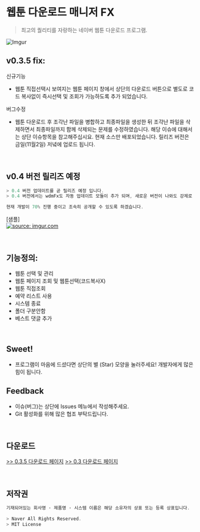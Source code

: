 # 웹툰 다운로드 매니저 FX
> 최고의 퀄리티를 자랑하는 네이버 웹툰 다운로드 프로그램.


![Imgur](https://i.imgur.com/haI0RoJ.png)

## v0.3.5 fix:

신규기능
   * 웹툰 직접선택시 보여지는 웹툰 페이지 창에서 상단의 다운로드 버튼으로 별도로 코드 복사없이 즉시선택 및 조회가 가능하도록 추가 되었습니다.

버그수정
   * 웹툰 다운로드 후 조각난 파일을 병합하고 최종파일을 생성한 뒤 조각난 파일을 삭제하면서 최종파일까지 함께 삭제되는 문제를 수정하였습니다.
     해당 이슈에 대해서는 상단 이슈항목을 참고해주십시요. 현재 소스만 배포되었습니다. 릴리즈 버전은 금일(11월2일) 저녘에 업로드 됩니다.

<br/>

## v0.4 버전 릴리즈 예정
```javascript
> 0.4 버전 업데이트를 곧 릴리즈 예정 입니다.
> 0.4 버전에서는 wdmFx도 자동 업데이트 모듈이 추가 되며, 새로운 버전이 나와도 강제로 버전업 해야하는게 아닌 선택해서 사용할 수 있도록 변경 됩니다. 업데이트 하지 않아도 기존버전을 사용이 가능하고, 업데이트를 진행하면 업데이트 모듈로 자동으로 새로운 버전으로 업데이트 합니다. 이젠 간편하게 버전업을 지원하게 되었습니다. 소스는 계속 이곳에 업로드 됩니다.

현재 개발이 70% 진행 중이고 조속히 공개할 수 있도록 하겠습니다.
```
[샘플] <br>
<a href="https://imgur.com/QuBN1HR"><img src="https://i.imgur.com/QuBN1HR.gif" title="source: imgur.com" /></a>
 
<br/>

## 기능정의:

* 웹툰 선택 및 관리
* 웹툰 페이지 조회 및 웹툰선택(코드복사X)
* 웹툰 직접조회
* 예약 리스트 사용
* 시스템 종료
* 폴더 구분안함
* 베스트 댓글 추가

<br/>

## Sweet!

 * 프로그램이 마음에 드셨다면 상단의 별 (Star) 모양을 눌러주세요!
   개발자에게 많은 힘이 됩니다.
   
## Feedback

  * 이슈(버그)는 상단에 Issues 메뉴에서 작성해주세요.
  * Git 활성화를 위해 많은 협조 부탁드립니다.

<br/>

## 다운로드
[>> 0.3.5 다운로드 페이지](https://github.com/kimyearho/WebtoonDownloadManager/releases/tag/0.3.5)
[>> 0.3 다운로드 페이지](https://github.com/kimyearho/WebtoonDownloadManager/releases/tag/0.3)

<br/>

## 저작권
```javascript
기재되어있는 회사명 · 제품명 · 시스템 이름은 해당 소유자의 상표 또는 등록 상표입니다.

> Naver All Rights Reserved.
> MIT License
```
